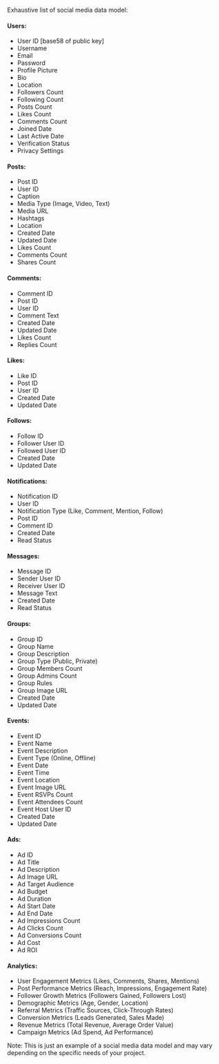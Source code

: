 Exhaustive list of social media data model:

#### Users:
- User ID [base58 of public key]
- Username
- Email
- Password
- Profile Picture
- Bio
- Location
- Followers Count
- Following Count
- Posts Count
- Likes Count
- Comments Count
- Joined Date
- Last Active Date
- Verification Status
- Privacy Settings

#### Posts:
- Post ID
- User ID
- Caption
- Media Type (Image, Video, Text)
- Media URL
- Hashtags
- Location
- Created Date
- Updated Date
- Likes Count
- Comments Count
- Shares Count

#### Comments:
- Comment ID
- Post ID
- User ID
- Comment Text
- Created Date
- Updated Date
- Likes Count
- Replies Count

#### Likes:
- Like ID
- Post ID
- User ID
- Created Date
- Updated Date

#### Follows:
- Follow ID
- Follower User ID
- Followed User ID
- Created Date
- Updated Date

#### Notifications:
- Notification ID
- User ID
- Notification Type (Like, Comment, Mention, Follow)
- Post ID
- Comment ID
- Created Date
- Read Status

#### Messages:
- Message ID
- Sender User ID
- Receiver User ID
- Message Text
- Created Date
- Read Status

#### Groups:
- Group ID
- Group Name
- Group Description
- Group Type (Public, Private)
- Group Members Count
- Group Admins Count
- Group Rules
- Group Image URL
- Created Date
- Updated Date

#### Events:
- Event ID
- Event Name
- Event Description
- Event Type (Online, Offline)
- Event Date
- Event Time
- Event Location
- Event Image URL
- Event RSVPs Count
- Event Attendees Count
- Event Host User ID
- Created Date
- Updated Date


<!-- wont be included -->
#### Ads:
- Ad ID
- Ad Title
- Ad Description
- Ad Image URL
- Ad Target Audience
- Ad Budget
- Ad Duration
- Ad Start Date
- Ad End Date
- Ad Impressions Count
- Ad Clicks Count
- Ad Conversions Count
- Ad Cost
- Ad ROI

#### Analytics:
- User Engagement Metrics (Likes, Comments, Shares, Mentions)
- Post Performance Metrics (Reach, Impressions, Engagement Rate)
- Follower Growth Metrics (Followers Gained, Followers Lost)
- Demographic Metrics (Age, Gender, Location)
- Referral Metrics (Traffic Sources, Click-Through Rates)
- Conversion Metrics (Leads Generated, Sales Made)
- Revenue Metrics (Total Revenue, Average Order Value)
- Campaign Metrics (Ad Spend, Ad Performance)

Note: This is just an example of a social media data model and may vary depending on the specific needs of your project.
